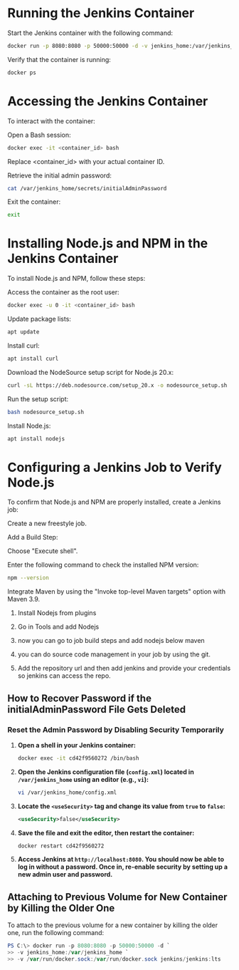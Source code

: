 # Running the Jenkins Container

Start the Jenkins container with the following command:

```bash
docker run -p 8080:8080 -p 50000:50000 -d -v jenkins_home:/var/jenkins_home jenkins/jenkins:lts
```

Verify that the container is running:

```bash
docker ps
```

# Accessing the Jenkins Container

To interact with the container:

Open a Bash session:

```bash
docker exec -it <container_id> bash
```

Replace <container_id> with your actual container ID.

Retrieve the initial admin password:

```bash
cat /var/jenkins_home/secrets/initialAdminPassword
```

Exit the container:

```bash
exit
```

# Installing Node.js and NPM in the Jenkins Container

To install Node.js and NPM, follow these steps:

Access the container as the root user:

```bash
docker exec -u 0 -it <container_id> bash
```

Update package lists:

```bash
apt update
```

Install curl:

```bash
apt install curl
```

Download the NodeSource setup script for Node.js 20.x:

```bash
curl -sL https://deb.nodesource.com/setup_20.x -o nodesource_setup.sh
```

Run the setup script:

```bash
bash nodesource_setup.sh
```

Install Node.js:

```bash
apt install nodejs
```

# Configuring a Jenkins Job to Verify Node.js

To confirm that Node.js and NPM are properly installed, create a Jenkins job:

Create a new freestyle job.

Add a Build Step:

Choose "Execute shell".

Enter the following command to check the installed NPM version:

```bash
npm --version
```

Integrate Maven by using the "Invoke top-level Maven targets" option with Maven 3.9.

1. Install Nodejs from plugins 

2. Go in Tools and add Nodejs

3. now you can go to job build steps and add nodejs below maven 

4. you can do source code management in your job by using the git. 

5. Add the repository url and then add jenkins and provide your credentials so jenkins can access the repo.


## How to Recover Password if the initialAdminPassword File Gets Deleted

### Reset the Admin Password by Disabling Security Temporarily

1. **Open a shell in your Jenkins container:**
    ```bash
    docker exec -it cd42f9560272 /bin/bash
    ```

2. **Open the Jenkins configuration file (`config.xml`) located in `/var/jenkins_home` using an editor (e.g., `vi`):**
    ```bash
    vi /var/jenkins_home/config.xml
    ```

3. **Locate the `<useSecurity>` tag and change its value from `true` to `false`:**
    ```xml
    <useSecurity>false</useSecurity>
    ```

4. **Save the file and exit the editor, then restart the container:**
    ```bash
    docker restart cd42f9560272
    ```

5. **Access Jenkins at `http://localhost:8080`. You should now be able to log in without a password. Once in, re-enable security by setting up a new admin user and password.**


## Attaching to Previous Volume for New Container by Killing the Older One

To attach to the previous volume for a new container by killing the older one, run the following command:

```powershell
PS C:\> docker run -p 8080:8080 -p 50000:50000 -d `
>> -v jenkins_home:/var/jenkins_home `
>> -v /var/run/docker.sock:/var/run/docker.sock jenkins/jenkins:lts
```